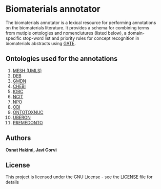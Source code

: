 # Biomaterials annotator

The biomaterials annotator is a lexical resource for performing annotations on the biomaterials literature. It provides a schema for combining terms from mutiple ontologies and nomenclutures (listed below), a domain-specific stop-word list and priority rules for concept recognition in biomaterials abstracts using [GATE](https://gate.ac.uk/overview.html).   


## Ontologies used for the annotations 
1. [MESH (UMLS)](https://bioportal.bioontology.org/ontologies/MESH)
2. [DEB](https://bioportal.bioontology.org/ontologies/DEB)
3. [GMDN](https://www.gmdnagency.org/)
4. [CHEBI](https://bioportal.bioontology.org/ontologies/CHEBI)
5. [IOBC](https://bioportal.bioontology.org/ontologies/IOBC)
6. [NCIT](https://bioportal.bioontology.org/ontologies/NCIT)
7. [NPO](https://bioportal.bioontology.org/ontologies/NPO)
8. [OBI](https://bioportal.bioontology.org/ontologies/OBI)
9. [ONTOTOXNUC](https://bioportal.bioontology.org/ontologies/ONTOTOXNUC)
10. [UBERON](https://bioportal.bioontology.org/ontologies/UBERON)
11. [PREMEDONTO](https://bioportal.bioontology.org/ontologies/PREMEDONTO)



## Authors

**Osnat Hakimi, Javi Corvi** 


## License

This project is licensed under the GNU License - see the [LICENSE](LICENSE) file for details




		
		
